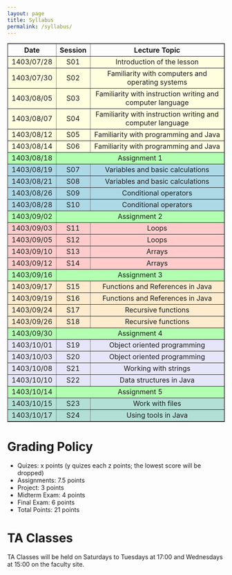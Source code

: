 ```yaml
---
layout: page
title: Syllabus
permalink: /syllabus/
---
```


<table border="1" style="width: 100%; text-align: center;">
    <tr>
        <th>Date</th>
        <th>Session</th>
        <th>Lecture Topic</th>
        </tr>
    <tr style="background-color:#ffffe0">
        <td>1403/07/28</td>
        <td>S01</td>
        <td>Introduction of the lesson</td>
    </tr>
    <tr style="background-color:#ffffe0">
        <td>1403/07/30</td>
        <td>S02</td>
        <td>Familiarity with computers and operating systems</td>
    </tr>
    <tr style="background-color:#ffffe0">
        <td>1403/08/05</td>
        <td>S03</td>
        <td>Familiarity with instruction writing and computer language</td>
    </tr>
    <tr style="background-color:#ffffe0">
        <td>1403/08/07</td>
        <td>S04</td>
        <td>Familiarity with instruction writing and computer language</td>
    </tr>
    <tr style="background-color:#ffffe0">
        <td>1403/08/12</td>
        <td>S05</td>
        <td>Familiarity with programming and Java</td>
    </tr>
    <tr style="background-color:#ffffe0">
        <td>1403/08/14</td>
        <td>S06</td>
        <td>Familiarity with programming and Java</td>
    </tr>
    <tr style="background-color:#b2ffb2">
        <td>1403/08/18</td>
        <td colspan="4" style="text-align: center;">Assignment 1</td>
    </tr>
    <tr style="background-color:#add8e6">
        <td>1403/08/19</td>
        <td>S07</td>
        <td>Variables and basic calculations</td>
    </tr>
    <tr style="background-color:#add8e6">
        <td>1403/08/21</td>
        <td>S08</td>
        <td>Variables and basic calculations</td>
    </tr>
    <tr style="background-color:#add8e6">
        <td>1403/08/26</td>
        <td>S09</td>
        <td>Conditional operators</td> 
    </tr>
    <tr style="background-color:#add8e6">
        <td>1403/08/28</td>
        <td>S10</td>
        <td>Conditional operators</td>
    </tr>
    <tr style="background-color:#b2ffb2">
        <td>1403/09/02</td>
        <td colspan="4" style="text-align: center;">Assignment 2</td>
    </tr>
    <tr style="background-color:#ffcccb">
        <td>1403/09/03</td>
        <td>S11</td>
        <td>Loops</td>
    </tr>
    <tr style="background-color:#ffcccb">
        <td>1403/09/05</td>
        <td>S12</td>
        <td>Loops</td>
    </tr>
    <tr style="background-color:#ffcccb">
        <td>1403/09/10</td>
        <td>S13</td>
        <td>Arrays</td>
    </tr>
    <tr style="background-color:#ffcccb">
        <td>1403/09/12</td>
        <td>S14</td>
        <td>Arrays</td>
    </tr>
    <tr style="background-color:#b2ffb2">
        <td>1403/09/16</td>
        <td colspan="4" style="text-align: center;">Assignment 3</td>
    </tr>
    <tr style="background-color:#ffebcd">
        <td>1403/09/17</td>
        <td>S15</td>
        <td>Functions and References in Java</td>
    </tr>
    <tr style="background-color:#ffebcd">
        <td>1403/09/19</td>
        <td>S16</td>
        <td>Functions and References in Java</td>
    </tr>
    <tr style="background-color:#ffebcd">
        <td>1403/09/24</td>
        <td>S17</td>
        <td>Recursive functions</td>
    </tr>
    <tr style="background-color:#ffebcd">
        <td>1403/09/26</td>
        <td>S18</td>
        <td>Recursive functions</td>
    </tr>
    <tr style="background-color:#b2ffb2">
        <td>1403/09/30</td>
        <td colspan="4" style="text-align: center;">Assignment 4</td>
    </tr>
    <tr style="background-color:#e6e6fa">
        <td>1403/10/01</td>
        <td>S19</td>
        <td>Object oriented programming</td>
    </tr>
    <tr style="background-color:#e6e6fa">
        <td>1403/10/03</td>
        <td>S20</td>
        <td>Object oriented programming</td>
    </tr>
    <tr style="background-color:#e6e6fa">
        <td>1403/10/08</td>
        <td>S21</td>
        <td>Working with strings</td>
    </tr>
    <tr style="background-color:#e6e6fa">
        <td>1403/10/10</td>
        <td>S22</td>
        <td>Data structures in Java</td>
    </tr>
    <tr style="background-color:#b2ffb2">
        <td>1403/10/14</td>
        <td colspan="4" style="text-align: center;">Assignment 5</td>
    </tr>
    <tr style="background-color:#B2E0D6">
        <td>1403/10/15</td>
        <td>S23</td>
        <td>Work with files</td>
    </tr>
    <tr style="background-color:#B2E0D6">
        <td>1403/10/17</td>
        <td>S24</td>
        <td>Using tools in Java</td>
    </tr>
</table>



# Grading Policy
  * Quizes: x points (y quizes each z points; the lowest score will be dropped)
  * Assignments: 7.5 points
  * Project: 3 points
  * Midterm Exam: 4 points
  * Final Exam: 6 points
  * Total Points: 21 points

# TA Classes
TA Classes will be held on Saturdays to Tuesdays at 17:00 and Wednesdays at 15:00 on the faculty site.
